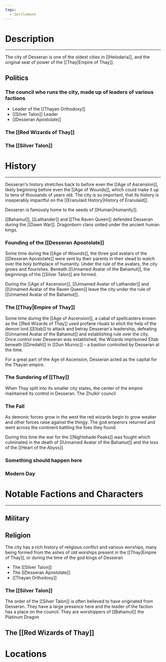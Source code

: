 ```yaml
---
tags:
  - Settlement
---
```

# Description
---
The city of Desseran is one of the oldest cities in [[Helodaria]], and the original seat of power of the [[Thay|Empire of Thay]].
## Politics
### The council who runs the city, made up of leaders of various factions
- Leader of the [[Thayan Orthodoxy]]
- [[Silver Talon]] Leader
- [[Desseran Apostolate]]
### The [[Red Wizards of Thay]]
### The [[Silver Talon]]

# History
---
Desseran's history stretches back to before even the [[Age of Ascension]], likely beginning before even the [[Age of Wounds]], which could make it up to tens of thousands of years old. The city is so important, that its history is inseperably impactful on the [[Eranulaid History|History of Eranulaid]].

Desseran is famously home to the seeds of [[Human|Humanity]].

[[Bahamut]], [[Lathander]] and [[The Raven Queen]] defended Desseran during the [[Dawn War]]. Dragonborn clans united under the ancient human kings.
### Founding of the [[Desseran Apostolate]]
Some time during the [[Age of Wounds]], the three god avatars of the [[Desseran Apostolate]] were sent by their parents in their stead to watch over the holy birthplace of humanity. Under the rule of the avatars, the city grows and flourishes. Beneath [[Unnamed Avatar of the Bahamut]], the beginnings of the [[Silver Talon]] are formed.

During the [[Age of Ascension]], [[Unnamed Avatar of Lathander]] and [[Unnamed Avatar of the Raven Queen]] leave the city under the rule of [[Unnamed Avatar of the Bahamut]].
### The [[Thay|Empire of Thay]]
Some time during the [[Age of Ascension]], a cabal of spellcasters known as the [[Red Wizards of Thay]] used profane rituals to elicit the help of the demon lord [[Eltab]] to attack and betray Desseran's leadership, defeating [[Unnamed Avatar of the Bahamut]] and establishing rule over the city. Once control over Desseran was established, the Wizards imprisoned Eltab beneath [[Diredahl]] in [[Dun Murroc]] - a bastion controlled by Desseran at the time.

For a great part of the Age of Ascension, Desseran acted as the capital for the Thayan empire.
### The Sundering of [[Thay]]
When Thay split into its smaller city states, the center of the empire maintained its control in Desseran. The Zhulkir council

### The Fall
As demonic forces grow in the west the red wizards begin to grow weaker and other forces raise against the thingy. The god emperors returned and went across the continent battling the foes they found.

During this time the war for the [[Nightshade Peaks]] was fought which culminated in the death of [[Unnamed Avatar of the Bahamut]] and the loss of the [[Heart of the Abyss]].

### Something should happen here

### Modern Day




# Notable Factions and Characters
---
## Military

## Religion
The city has a rich history of religious conflict and various worships, many being formed from the ashes of old worships present in the [[Thay|Empire of Thay]], or during the time of the god kings of Desseran

- The [[Silver Talon]]
- The [[Desseran Apostolate]]
- [[Thayan Orthodoxy]]
### The [[Silver Talon]]
The order of the [[Silver Talon]] is often believed to have originated from Desseran. They have a large presence here and the leader of the faction has a place on the council. They are worshippers of [[Bahamut]] the Platinum Dragon

## The [[Red Wizards of Thay]] 

# Locations